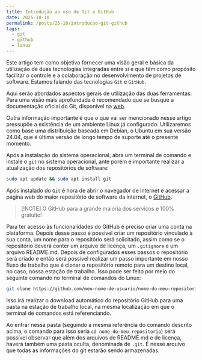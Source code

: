 ```yaml
---
title: Introdução ao uso de Git e GitHub
date: 2025-10-10
permalink: /posts/25-10/introducao-git-github
tags:
  - git
  - github
  - linux
---
```


Este artigo tem como objetivo fornecer uma visão geral e básica da utilização de
duas tecnologias integradas entre si e que têm como propósito facilitar o
controle e a colaboração no desenvolvimento de projetos de software. Estamos
falando das tecnologias `Git` e `GitHub`.

Aqui serão abordados aspectos gerais de utilização das duas ferramentas. Para
uma visão mais aprofundada é recomendado que se busque a documentação oficial do
Git, disponível na [web](https://git-scm.com/).

Outra informação importante é que o que vai ser mencionado nesse artigo
pressupõe a existência de um ambiente Linux já configurado. Utilizaremos como
base uma distribuição baseada em Debian, o Ubuntu em sua versão 24.04, que é
última versão de longo tempo de suporte até o presente momento.

Após a instalação do sistema operacional, abra um terminal de comando e instale
o `git` no sistema operacional, ante porém é importante realizar a atualização
dos repositórios de software:

```sh
sudo apt update && sudo apt install git
```

Após instalado do `Git` é hora de abrir o navegador de internet e acessar a
página web do maior repositório de software da internet, o
[GitHub](https://githuub.com).

> [!NOTE] O GitHub para a grande maioria dos serviços e 100% gratuito!

Para ter acesso às funcionalidades do GitHub é preciso criar uma conta na
plataforma. Depois desse passo é possível criar um repositório vinculado à sua
conta, um nome para o repositório será solicitado, assim como se o repositório
deverá conter um arquivo de licença, um `.gitignore` e um arquivo README.md.
Depois de configurados esses passos o repositório será criado e então será
possível realizar um passo importante em nosso fluxo de trabalho que é clonar o
repositório remoto para um destino local, no caso, nossa estação de trabalho.
Isso pode ser feito por meio do seguinte comando no terminal de comandos do
Linux:

```sh
git clone https://github.com/meu-nome-de-usuario/nome-do-meu-repositorio
```

Isso irá realizar o download automático do repositório GitHub para uma pasta na
estação de trabalho local, na mesma localização em que o terminal de comandos
está referenciando.

Ao entrar nessa pasta (seguindo a mesma referência do comando descrito acima, o
comando para isso seria `cd nome-do-meu-repositorio`) será possível observar que
além dos arquivos de README.md e de licença, haverá também uma pasta oculta,
denominada de `.git`. É nesse arquivo que todas as informações do git estarão
sendo armazenadas.
